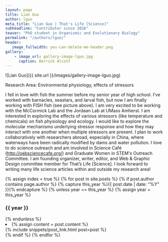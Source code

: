 ```yaml
---
layout: page
title: Lian Guo
author: lguo
meta_title: "Lian Guo | That's Life [Science]"
subheadline: "Contributor since 2016"
teaser: "PhD student in Organismic and Evolutionary Biology"
permalink: "/authors/lguo/"
header:
   image_fullwidth: you-can-delete-me-header.png
gallery:
    - image_url: gallery-image-lguo.jpg
      caption: Derrick Alcott
---
```

![Lian Guo]({{ site.url }}/images/gallery-image-lguo.jpg)

Research Area: Environmental physiology, effects of stressors

I fell in love with fish the summer before my senior year of high school. I’ve worked with barnacles, seastars, and larval fish, but now I am finally working with FISH fish (see picture above). I am very excited to be working with the McCormick Lab and the Jordaan Lab at UMass Amherst. I am interested in exploring the effects of various stressors (like temperature and chemicals) on fish physiology and ecology. I would like to explore the molecular mechanisms underlying stressor response and how they may interact with one another when multiple stressors are present. I plan to work collaboratively with researchers abroad, especially in China, where waterways have been radically modified by dams and water pollution. I love to do science outreach and am involved in Science Café (http://oebsciencecafe.org/) and Graduate Women in STEM's Outreach Committee. I am founding organizer, writer, editor, and Web & Graphic Design committee member for That’s Life [Science]. I look forward to writing many life science articles within and outside my research area!

{% assign index = true %}
{% for post in site.posts %}
{% if post.author contains page.author %}
{% capture this_year %}{{ post.date | date: "%Y" }}{% endcapture %}
{% unless year == this_year %}
{% assign year = this_year %}
<h3>{{ year }}</h3>
{% endunless %}
<li>
{% assign content = post.content %}
<article>
{% include snippets/post_link.html post=post %}
</article>
</li>
{% endif %}
{% endfor %}
